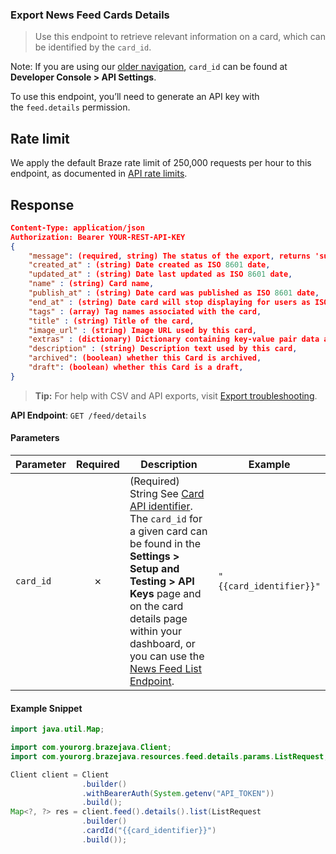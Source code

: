 
### Export News Feed Cards Details <a name="list"></a>

> Use this endpoint to retrieve relevant information on a card, which can be identified by the `card_id`. 
  

Note: If you are using our [older navigation](https://www.braze.com/docs/navigation), `card_id` can be found at **Developer Console > API Settings**.

To use this endpoint, you’ll need to generate an API key with the `feed.details` permission.

## Rate limit

We apply the default Braze rate limit of 250,000 requests per hour to this endpoint, as documented in [API rate limits](https://www.braze.com/docs/api/api_limits/).

## Response

``` json
Content-Type: application/json
Authorization: Bearer YOUR-REST-API-KEY
{
    "message": (required, string) The status of the export, returns 'success' when completed without errors,
    "created_at" : (string) Date created as ISO 8601 date,
    "updated_at" : (string) Date last updated as ISO 8601 date,
    "name" : (string) Card name,
    "publish_at" : (string) Date card was published as ISO 8601 date,
    "end_at" : (string) Date card will stop displaying for users as ISO 8601 date,
    "tags" : (array) Tag names associated with the card,
    "title" : (string) Title of the card,
    "image_url" : (string) Image URL used by this card,
    "extras" : (dictionary) Dictionary containing key-value pair data attached to this card,
    "description" : (string) Description text used by this card,
    "archived": (boolean) whether this Card is archived,
    "draft": (boolean) whether this Card is a draft,
}

```

> **Tip:** For help with CSV and API exports, visit [Export troubleshooting](https://www.braze.com/docs/user_guide/data_and_analytics/export_braze_data/export_troubleshooting/).

**API Endpoint**: `GET /feed/details`

#### Parameters

| Parameter | Required | Description | Example |
|-----------|:--------:|-------------|--------|
| `card_id` | ✗ | (Required) String  See [Card API identifier](https://www.braze.com/docs/api/identifier_types/).  The `card_id` for a given card can be found in the **Settings > Setup and Testing > API Keys** page and on the card details page within your dashboard, or you can use the [News Feed List Endpoint](https://www.braze.com/docs/api/endpoints/export/news_feed/get_news_feed_cards/). | `"{{card_identifier}}"` |

#### Example Snippet

```java
import java.util.Map;

import com.yourorg.brazejava.Client;
import com.yourorg.brazejava.resources.feed.details.params.ListRequest;

Client client = Client
                .builder()
                .withBearerAuth(System.getenv("API_TOKEN"))
                .build();
Map<?, ?> res = client.feed().details().list(ListRequest
                .builder()
                .cardId("{{card_identifier}}")
                .build());
```

